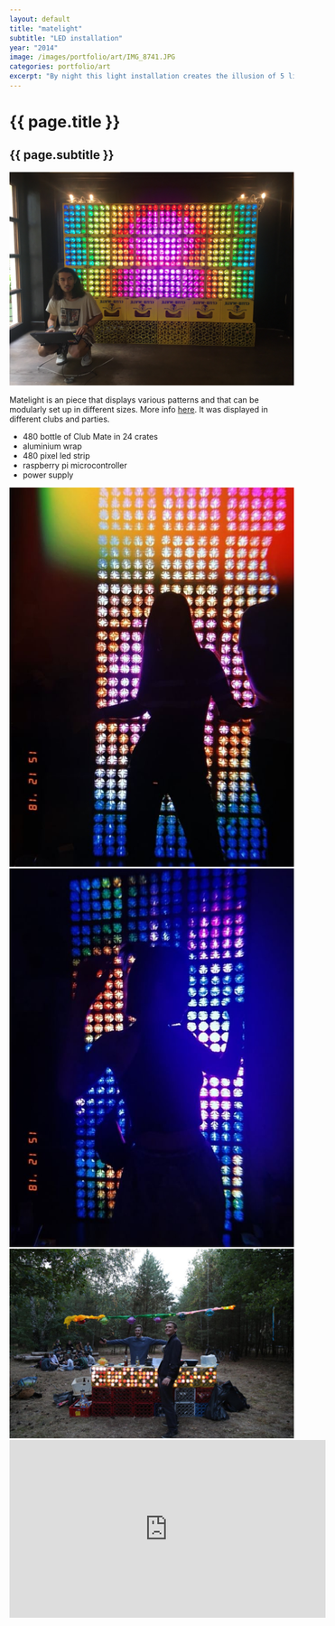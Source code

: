 ```yaml
---
layout: default
title: "matelight"
subtitle: "LED installation"
year: "2014"
image: /images/portfolio/art/IMG_8741.JPG
categories: portfolio/art
excerpt: "By night this light installation creates the illusion of 5 light bars floating mid air. The bright lights project intertwined light beams onto the ground with changing modes between stroboscopic and calm patterns. Due to the suspension the tree movements are picked up by the light arrangement."
---
```

<div class="portfolio">

<h1>{{ page.title }}</h1>
<h2>{{ page.subtitle }}</h2>

<section>
<img img="" src="/images/portfolio/art/IMG_8741.JPG">
</section>
<section>

Matelight is an piece that displays various patterns and that can be modularly set up in different sizes. More info <a href="/tech/2015/03/08/matepi-raspberry-pi-meets-mate-crates-how-to.html">here</a>. It was displayed in different clubs and parties.
<p>
<ul>
  <li>480 bottle of Club Mate in 24 crates</li>
  <li>aluminium wrap</li>
  <li>480 pixel led strip</li>
  <li>raspberry pi microcontroller</li>
  <li>power supply</li>
</ul>
</p><!--more-->
</section>
<section>
<img img="" src="/images/portfolio/art/IMG_1573.JPG">
<img img="" src="/images/portfolio/art/IMG_1572.JPG">
<img img="" src="/images/portfolio/art/b05ae9b9-4910-4f89-b86f-348a009e9d25.jpg">
</section>

<section>
<iframe width="560" height="315" src="https://www.youtube.com/embed/LkRM7SAfryg?si=7UvtRM8aA4Phhstj" title="YouTube video player" frameborder="0" allow="accelerometer; autoplay; clipboard-write; encrypted-media; gyroscope; picture-in-picture" allowfullscreen></iframe>
</section>



</div>
